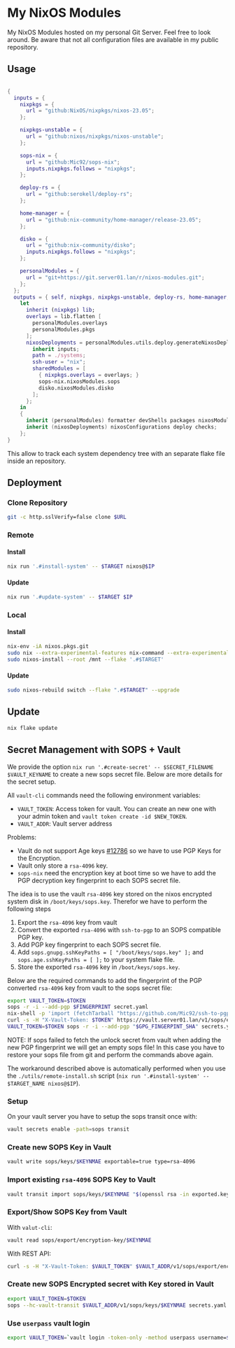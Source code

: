 # My NixOS Modules

My NixOS Modules hosted on my personal Git Server. Feel free to look around. Be aware that not all configuration files are available in my public repository.

## Usage

```nix

{
  inputs = {
    nixpkgs = {
      url = "github:NixOS/nixpkgs/nixos-23.05";
    };

    nixpkgs-unstable = {
      url = "github:nixos/nixpkgs/nixos-unstable";
    };

    sops-nix = {
      url = "github:Mic92/sops-nix";
      inputs.nixpkgs.follows = "nixpkgs";
    };

    deploy-rs = {
      url = "github:serokell/deploy-rs";
    };

    home-manager = {
      url = "github:nix-community/home-manager/release-23.05";
    };

    disko = {
      url = "github:nix-community/disko";
      inputs.nixpkgs.follows = "nixpkgs";
    };

    personalModules = {
      url = "git+https://git.server01.lan/r/nixos-modules.git";
    };
  };
  outputs = { self, nixpkgs, nixpkgs-unstable, deploy-rs, home-manager, sops-nix, disko, personalModules, ... } @ inputs:
    let
      inherit (nixpkgs) lib;
      overlays = lib.flatten [
        personalModules.overlays
        personalModules.pkgs
      ];
      nixosDeployments = personalModules.utils.deploy.generateNixosDeployments {
        inherit inputs;
        path = ./systems;
        ssh-user = "nix";
        sharedModules = [
          { nixpkgs.overlays = overlays; }
          sops-nix.nixosModules.sops
          disko.nixosModules.disko
        ];
      };
    in
    {
      inherit (personalModules) formatter devShells packages nixosModules homeManagerModules nixosRoles;
      inherit (nixosDeployments) nixosConfigurations deploy checks;
    };
}
```

This allow to track each system dependency tree with an separate flake file inside an repository.

## Deployment

### Clone Repository

```bash
git -c http.sslVerify=false clone $URL
```

### Remote

#### Install

```bash
nix run '.#install-system' -- $TARGET nixos@$IP
```

#### Update

```bash
nix run '.#update-system' -- $TARGET $IP
```

### Local

#### Install

```bash
nix-env -iA nixos.pkgs.git
sudo nix --extra-experimental-features nix-command --extra-experimental-features flakes run github:nix-community/disko -- --mode disko ./system-disk.nix --arg device "/dev/disk/by-id/$NAME"
sudo nixos-install --root /mnt --flake '.#$TARGET'
```

#### Update

```bash
sudo nixos-rebuild switch --flake ".#$TARGET" --upgrade
```

## Update

```bash
nix flake update
```

## Secret Management with SOPS + Vault

We provide the option `nix run '.#create-secret' -- $SECRET_FILENAME $VAULT_KEYNAME` to create a new sops secret file. Below are more details for the secret setup.

All `vault-cli` commands need the following environment variables:

- `VAULT_TOKEN`: Access token for vault. You can create an new one with your admin token and `vault token create -id $NEW_TOKEN`.
- `VAULT_ADDR`: Vault server address

Problems:

- Vault do not support Age keys [#12786](https://github.com/hashicorp/vault/issues/12786) so we have to use PGP Keys for the Encryption.
- Vault only store a `rsa-4096` key.
- `sops-nix` need the encryption key at boot time so we have to add the PGP decryption key fingerprint to each SOPS secret file.

The idea is to use the vault `rsa-4096` key stored on the nixos encrypted system disk in `/boot/keys/sops.key`. Therefor we have to perform the following steps

1. Export the `rsa-4096` key from vault
2. Convert the exported `rsa-4096` with `ssh-to-pgp` to an SOPS compatible PGP key.
3. Add PGP key fingerprint to each SOPS secret file.
4. Add `sops.gnupg.sshKeyPaths = [ "/boot/keys/sops.key" ];` and `sops.age.sshKeyPaths = [ ];` to your system flake file.
5. Store the exported `rsa-4096` key in `/boot/keys/sops.key`.

Below are the required commands to add the fingerprint of the PGP converted `rsa-4096` key from vault to the sops secret file:

```bash
export VAULT_TOKEN=$TOKEN
sops -r -i --add-pgp $FINGERPRINT secret.yaml
nix-shell -p 'import (fetchTarball "https://github.com/Mic92/ssh-to-pgp/archive/main.tar.gz") {}'
curl -s -H "X-Vault-Token: $TOKEN" https://vault.server01.lan/v1/sops/export/encryption-key/supermicro-k3s | jq -r '.data.keys."1"' | ssh-to-pgp | gpg --import
VAULT_TOKEN=$TOKEN sops -r -i --add-pgp "$GPG_FINGERPINT_SHA" secrets.yaml
```

NOTE: If sops failed to fetch the unlock secret from vault when adding the new PGP fingerprint we will get an empty sops file! In this case you have to restore your sops file from git and perform the commands above again.

The workaround described above is automatically performed when you use the `./utils/remote-install.sh` script (`nix run '.#install-system' -- $TARGET_NAME nixos@$IP`).

### Setup

On your vault server you have to setup the sops transit once with:

```bash
vault secrets enable -path=sops transit
```

### Create new SOPS Key in Vault

```bash
vault write sops/keys/$KEYNMAE exportable=true type=rsa-4096
```

### Import existing `rsa-4096` SOPS Key to Vault

```bash
vault transit import sops/keys/$KEYNMAE "$(openssl rsa -in exported.key -outform DER | openssl base64)" type=rsa-4096 exportable=true
```

### Export/Show SOPS Key from Vault

With `valut-cli`:

```bash
vault read sops/export/encryption-key/$KEYNMAE
```

With REST API:

```bash
curl -s -H "X-Vault-Token: $VAULT_TOKEN" $VAULT_ADDR/v1/sops/export/encryption-key/$KEYNAME | jq -r '.data.keys."1"' > exported.key
```

### Create new SOPS Encrypted secret with Key stored in Vault

```bash
export VAULT_TOKEN=$TOKEN
sops --hc-vault-transit $VAULT_ADDR/v1/sops/keys/$KEYNMAE secrets.yaml
```

### Use `userpass` vault login

```bash
export VAULT_TOKEN=`vault login -token-only -method userpass username=$VAULT_USERNAME`
```
